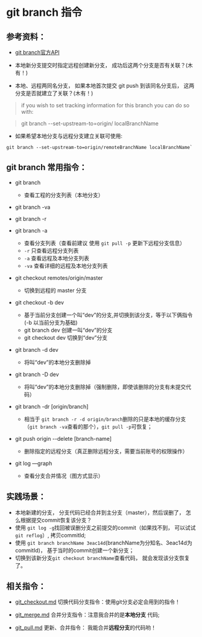 # git branch 指令

## 参考资料：
* [git branch官方API](https://git-scm.com/docs/git-branch)

* 本地新分支提交时指定远程创建新分支， 成功后这两个分支是否有关联？(木有！)

* 本地、远程两同名分支， 如果本地首次提交 git push 到该同名分支后， 这两分支是否就建立了关联？(木有！)

> if you wish to set tracking information for this branch you can do so with:

> git branch --set-upstream-to=origin/<branch> localBranchName

* 如果希望本地分支与远程分支建立关联可使用:
```
git branch --set-upstream-to=origin/remoteBranchName localBranchName`

```

## git branch 常用指令：
* git branch
	* 查看工程的分支列表（本地分支）

* git branch -va
* git branch -r
* git branch -a
	* 查看分支列表（查看前建议 使用 `git pull -p` 更新下远程分支信息）
	* `-r` 只查看远程分支列表
	* `-a` 查看远程及本地分支列表
	* `-va` 查看详细的远程及本地分支列表

* git checkout  remotes/origin/master
	* 切换到远程的 master 分支

* git checkout -b dev
	* 基于当前分支创建一个叫“dev”的分支,并切换到该分支，等于以下俩指令(-b 以当前分支为基础)
	* git branch dev   创建一叫“dev”的分支
	* git checkout dev  切换到“dev”分支

* git branch -d dev
	* 将叫“dev”的本地分支删除掉

* git branch -D dev
	* 将叫“dev”的本地分支删除掉（强制删除，即使该删除的分支有未提交代码）

* git branch -dr [origin/branch]
  * 相当于 `git branch -r -d origin/branch`删除的只是本地的缓存分支（`git branch -va`查看的那个），`git pull -p`可恢复；

* git push origin --delete [branch-name]
 	* 删除指定的远程分支（真正删除远程分支，需要当前账号的权限操作）

* git log —graph  
	* 查看分支合并情况（图方式显示）

## 实践场景：
* 本地新建的分支， 分支代码已经合并到主分支（master），然后误删了， 怎么根据提交commit恢复该分支？
* 使用 `git log -g`找回被误删分支之前提交的commit（如果找不到， 可以试试`git reflog`）, 拷贝commitId;
* 使用 `git branch branchName 3eac14d`(branchName为分知名、3eac14d为 commitId)， 基于当时的commit创建一个新分支；
* 切换到该新分支`git checkout branchName`查看代码， 就会发现该分支恢复了。

## 相关指令：
* [git_checkout.md](https://github.com/wteam-xq/testGit/blob/master/learn_log/git_checkout.md)  切换代码分支指令：使用git分支必定会用到的指令！

* [git_merge.md](https://github.com/wteam-xq/testGit/blob/master/learn_log/git_merge.md) 合并分支指令：注意我合并的是**本地分支** 代码;

* [git_pull.md](https://github.com/wteam-xq/testGit/blob/master/learn_log/git_pull.md) 更新、合并指令： 我能合并**远程分支**的代码哟！
